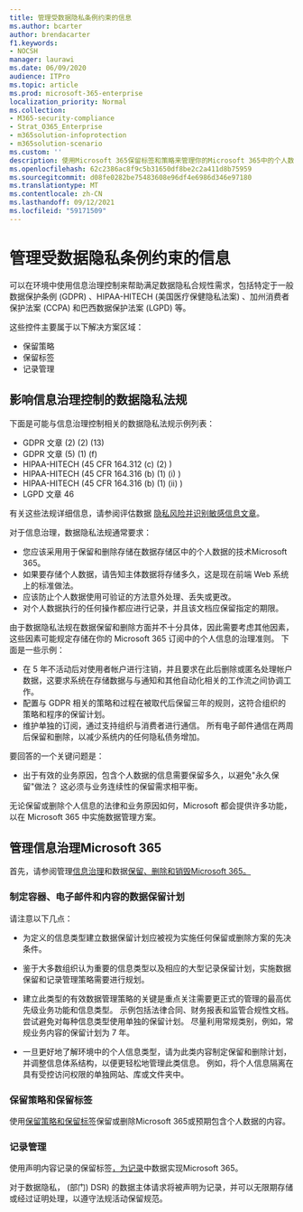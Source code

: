 ```yaml
---
title: 管理受数据隐私条例约束的信息
ms.author: bcarter
author: brendacarter
f1.keywords:
- NOCSH
manager: laurawi
ms.date: 06/09/2020
audience: ITPro
ms.topic: article
ms.prod: microsoft-365-enterprise
localization_priority: Normal
ms.collection:
- M365-security-compliance
- Strat_O365_Enterprise
- m365solution-infoprotection
- m365solution-scenario
ms.custom: ''
description: 使用Microsoft 365保留标签和策略来管理你的Microsoft 365中的个人数据。
ms.openlocfilehash: 62c2386ac8f9c5b31650df8be2c2a411d8b75959
ms.sourcegitcommit: d08fe0282be75483608e96df4e6986d346e97180
ms.translationtype: MT
ms.contentlocale: zh-CN
ms.lasthandoff: 09/12/2021
ms.locfileid: "59171509"
---
```

# <a name="govern-information-subject-to-data-privacy-regulation"></a>管理受数据隐私条例约束的信息

可以在环境中使用信息治理控制来帮助满足数据隐私合规性需求，包括特定于一般数据保护条例 (GDPR) 、HIPAA-HITECH (美国医疗保健隐私法案) 、加州消费者保护法案 (CCPA) 和巴西数据保护法案 (LGPD) 等。 

这些控件主要属于以下解决方案区域：

- 保留策略
- 保留标签
- 记录管理

## <a name="data-privacy-regulations-impacting-information-governance-controls"></a>影响信息治理控制的数据隐私法规

下面是可能与信息治理控制相关的数据隐私法规示例列表：

- GDPR 文章 (2)  (2)  (13) 
- GDPR 文章 (5)  (1)  (f) 
- HIPAA-HITECH (45 CFR 164.312 (c)  (2) ) 
- HIPAA-HITECH (45 CFR 164.316 (b)  (1)  (i) ) 
- HIPAA-HITECH (45 CFR 164.316 (b)  (1)  (ii) ) 
- LGPD 文章 46

有关这些法规详细信息，请参阅评估数据 [隐私风险并识别敏感信息文章](information-protection-deploy-assess.md)。

对于信息治理，数据隐私法规通常要求：

- 您应该采用用于保留和删除存储在数据存储区中的个人数据的技术Microsoft 365。
- 如果要存储个人数据，请告知主体数据将存储多久，这是现在前端 Web 系统上的标准做法。
- 应该防止个人数据使用可验证的方法意外处理、丢失或更改。
- 对个人数据执行的任何操作都应进行记录，并且该文档应保留指定的期限。

由于数据隐私法规在数据保留和删除方面并不十分具体，因此需要考虑其他因素，这些因素可能规定存储在你的 Microsoft 365 订阅中的个人信息的治理准则。 下面是一些示例：

- 在 5 年不活动后对使用者帐户进行注销，并且要求在此后删除或匿名处理帐户数据，这要求系统在存储数据与与通知和其他自动化相关的工作流之间协调工作。
- 配置与 GDPR 相关的策略和过程在被取代后保留三年的规则，这符合组织的策略和程序的保留计划。
- 维护单独的订阅，通过支持组织与消费者进行通信。 所有电子邮件通信在两周后保留和删除，以减少系统内的任何隐私债务增加。

要回答的一个关键问题是： 

- 出于有效的业务原因，包含个人数据的信息需要保留多久，以避免"永久保留"做法？ 这必须与业务连续性的保留需求相平衡。

无论保留或删除个人信息的法律和业务原因如何，Microsoft 都会提供许多功能，以在 Microsoft 365 中实施数据管理方案。

## <a name="managing-information-governance-in-microsoft-365"></a>管理信息治理Microsoft 365

首先，请参阅管理[信息治理](../compliance/manage-information-governance.md)和数据[保留、删除和销毁Microsoft 365。](/office365/Enterprise/office-365-data-retention-deletion-and-destruction-overview)

### <a name="develop-data-retention-schedules-for-containers-email-and-content"></a>制定容器、电子邮件和内容的数据保留计划

请注意以下几点：

- 为定义的信息类型建立数据保留计划应被视为实施任何保留或删除方案的先决条件。

- 鉴于大多数组织认为重要的信息类型以及相应的大型记录保留计划，实施数据保留和记录管理策略需要进行规划。 

- 建立此类型的有效数据管理策略的关键是重点关注需要更正式的管理的最高优先级业务功能和信息类型。 示例包括法律合同、财务报表和监管合规性文档。 尝试避免对每种信息类型使用单独的保留计划。 尽量利用常规类别，例如，常规业务内容的保留计划为 7 年。

- 一旦更好地了解环境中的个人信息类型，请为此类内容制定保留和删除计划，并调整信息体系结构，以便更轻松地管理此类信息。 例如，将个人信息隔离在具有受控访问权限的单独网站、库或文件夹中。

### <a name="retention-policies-and-retention-labels"></a>保留策略和保留标签

使用[保留策略和保留标签](../compliance/retention.md)保留或删除Microsoft 365或预期包含个人数据的内容。

### <a name="records-management"></a>记录管理

使用声明内容记录的保留标签[，为记录](../compliance/records-management.md)中数据实现Microsoft 365。

对于数据隐私， (部门) DSR) 的数据主体请求将被声明为记录，并可以无限期存储或经过证明处理，以遵守法规活动保留规范。